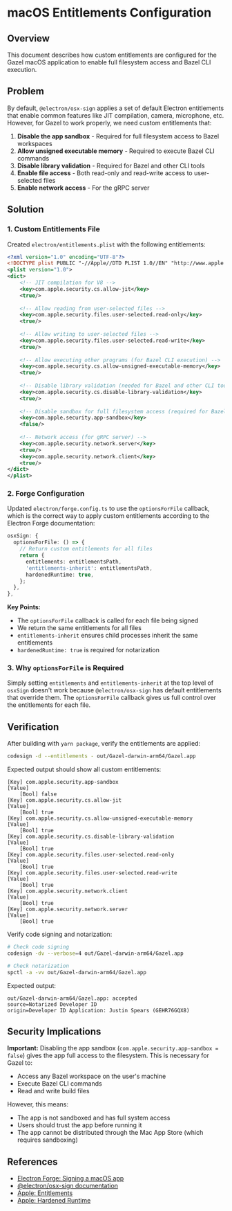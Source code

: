 # macOS Entitlements Configuration

## Overview

This document describes how custom entitlements are configured for the Gazel macOS application to enable full filesystem access and Bazel CLI execution.

## Problem

By default, `@electron/osx-sign` applies a set of default Electron entitlements that enable common features like JIT compilation, camera, microphone, etc. However, for Gazel to work properly, we need custom entitlements that:

1. **Disable the app sandbox** - Required for full filesystem access to Bazel workspaces
2. **Allow unsigned executable memory** - Required to execute Bazel CLI commands
3. **Disable library validation** - Required for Bazel and other CLI tools
4. **Enable file access** - Both read-only and read-write access to user-selected files
5. **Enable network access** - For the gRPC server

## Solution

### 1. Custom Entitlements File

Created `electron/entitlements.plist` with the following entitlements:

```xml
<?xml version="1.0" encoding="UTF-8"?>
<!DOCTYPE plist PUBLIC "-//Apple//DTD PLIST 1.0//EN" "http://www.apple.com/DTDs/PropertyList-1.0.dtd">
<plist version="1.0">
<dict>
    <!-- JIT compilation for V8 -->
    <key>com.apple.security.cs.allow-jit</key>
    <true/>
    
    <!-- Allow reading from user-selected files -->
    <key>com.apple.security.files.user-selected.read-only</key>
    <true/>
    
    <!-- Allow writing to user-selected files -->
    <key>com.apple.security.files.user-selected.read-write</key>
    <true/>
    
    <!-- Allow executing other programs (for Bazel CLI execution) -->
    <key>com.apple.security.cs.allow-unsigned-executable-memory</key>
    <true/>
    
    <!-- Disable library validation (needed for Bazel and other CLI tools) -->
    <key>com.apple.security.cs.disable-library-validation</key>
    <true/>
    
    <!-- Disable sandbox for full filesystem access (required for Bazel workspace access) -->
    <key>com.apple.security.app-sandbox</key>
    <false/>
    
    <!-- Network access (for gRPC server) -->
    <key>com.apple.security.network.server</key>
    <true/>
    <key>com.apple.security.network.client</key>
    <true/>
</dict>
</plist>
```

### 2. Forge Configuration

Updated `electron/forge.config.ts` to use the `optionsForFile` callback, which is the correct way to apply custom entitlements according to the Electron Forge documentation:

```typescript
osxSign: {
  optionsForFile: () => {
    // Return custom entitlements for all files
    return {
      entitlements: entitlementsPath,
      'entitlements-inherit': entitlementsPath,
      hardenedRuntime: true,
    };
  },
},
```

**Key Points:**
- The `optionsForFile` callback is called for each file being signed
- We return the same entitlements for all files
- `entitlements-inherit` ensures child processes inherit the same entitlements
- `hardenedRuntime: true` is required for notarization

### 3. Why `optionsForFile` is Required

Simply setting `entitlements` and `entitlements-inherit` at the top level of `osxSign` doesn't work because `@electron/osx-sign` has default entitlements that override them. The `optionsForFile` callback gives us full control over the entitlements for each file.

## Verification

After building with `yarn package`, verify the entitlements are applied:

```bash
codesign -d --entitlements - out/Gazel-darwin-arm64/Gazel.app
```

Expected output should show all custom entitlements:
```
[Key] com.apple.security.app-sandbox
[Value]
    [Bool] false
[Key] com.apple.security.cs.allow-jit
[Value]
    [Bool] true
[Key] com.apple.security.cs.allow-unsigned-executable-memory
[Value]
    [Bool] true
[Key] com.apple.security.cs.disable-library-validation
[Value]
    [Bool] true
[Key] com.apple.security.files.user-selected.read-only
[Value]
    [Bool] true
[Key] com.apple.security.files.user-selected.read-write
[Value]
    [Bool] true
[Key] com.apple.security.network.client
[Value]
    [Bool] true
[Key] com.apple.security.network.server
[Value]
    [Bool] true
```

Verify code signing and notarization:
```bash
# Check code signing
codesign -dv --verbose=4 out/Gazel-darwin-arm64/Gazel.app

# Check notarization
spctl -a -vv out/Gazel-darwin-arm64/Gazel.app
```

Expected output:
```
out/Gazel-darwin-arm64/Gazel.app: accepted
source=Notarized Developer ID
origin=Developer ID Application: Justin Spears (GEHR76GQX8)
```

## Security Implications

**Important:** Disabling the app sandbox (`com.apple.security.app-sandbox = false`) gives the app full access to the filesystem. This is necessary for Gazel to:
- Access any Bazel workspace on the user's machine
- Execute Bazel CLI commands
- Read and write build files

However, this means:
- The app is not sandboxed and has full system access
- Users should trust the app before running it
- The app cannot be distributed through the Mac App Store (which requires sandboxing)

## References

- [Electron Forge: Signing a macOS app](https://www.electronforge.io/guides/code-signing/code-signing-macos)
- [@electron/osx-sign documentation](https://github.com/electron/osx-sign)
- [Apple: Entitlements](https://developer.apple.com/documentation/bundleresources/entitlements)
- [Apple: Hardened Runtime](https://developer.apple.com/documentation/security/hardened_runtime)

